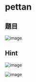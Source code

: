 # pettan
## 題目
![image](https://user-images.githubusercontent.com/57281249/168682225-8c4b26ba-1033-4ce6-8513-d613a44cf308.png)

## Hint
![image](https://user-images.githubusercontent.com/57281249/168682272-692742c3-d7c7-4219-9ddb-10c49fe33f0a.png)

![image](https://user-images.githubusercontent.com/57281249/168682295-1d703922-c77a-4ed3-a46b-4eb4829949ba.png)
